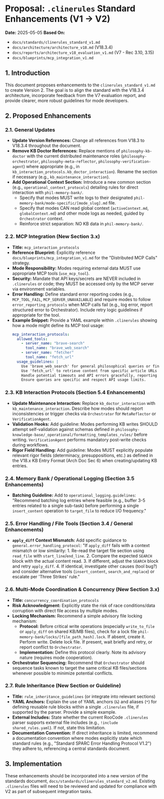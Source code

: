 # Proposal: `.clinerules` Standard Enhancements (V1 -> V2)

**Date:** 2025-05-05
**Based On:**
*   `docs/standards/clinerules_standard_v1.md`
*   `docs/architecture/architecture_v18.md` (V18.3.4)
*   `docs/reports/architecture_v18_evaluation_v1.md` (V7 - Rec 3.10, 3.15)
*   `docs/blueprints/mcp_integration_v1.md`

## 1. Introduction

This document proposes enhancements to the `clinerules_standard_v1.md` to create Version 2. The goal is to align the standard with the V18.3.4 architecture, incorporate feedback from the V7 evaluation report, and provide clearer, more robust guidelines for mode developers.

## 2. Proposed Enhancements

### 2.1. General Updates

*   **Update Version References:** Change all references from V18.3 to V18.3.4 throughout the document.
*   **Remove KB Doctor References:** Replace mentions of `philosophy-kb-doctor` with the current distributed maintenance roles (`philosophy-orchestrator`, `philosophy-meta-reflector`, `philosophy-verification-agent`) where appropriate (e.g., in `kb_interaction_protocols.kb_doctor_interaction`). Rename the section if necessary (e.g., `kb_maintenance_interaction`).
*   **Add Operational Context Section:** Introduce a new common section (e.g., `operational_context_protocols`) detailing rules for direct interaction with `phil-memory-bank/`.
    *   Specify that modes MUST write logs to their designated `phil-memory-bank/mode-specific/[mode_slug].md` file.
    *   Specify that modes CAN read global context (`activeContext.md`, `globalContext.md`) and other mode logs as needed, guided by `Orchestrator` context.
    *   Reinforce strict separation: NO KB data in `phil-memory-bank/`.

### 2.2. MCP Integration (New Section 3.x)

*   **Title:** `mcp_interaction_protocols`
*   **Reference Blueprint:** Explicitly reference `docs/blueprints/mcp_integration_v1.md` for the "Distributed MCP Calls" strategy.
*   **Mode Responsibility:** Modes requiring external data MUST use appropriate MCP tools (`use_mcp_tool`).
*   **Security:** Mandate that API keys/secrets are NEVER included in `.clinerules` or code; they MUST be accessed only by the MCP server via environment variables.
*   **Error Handling:** Define standard error reporting codes (e.g., `MCP_TOOL_FAIL`, `MCP_SERVER_UNAVAILABLE`) and require modes to follow `error_reporting_protocols` when MCP calls fail (e.g., log error, report structured error to Orchestrator). Include retry logic guidelines if appropriate for the tool.
*   **Example Snippet:** Provide a YAML example within `.clinerules` showing how a mode might define its MCP tool usage:
    ```yaml
    mcp_interaction_protocols:
      allowed_tools:
        - server_name: "brave-search"
          tool_name: "brave_web_search"
        - server_name: "fetcher"
          tool_name: "fetch_url"
      usage_guidelines: |
        Use 'brave_web_search' for general philosophical queries or finding secondary sources.
        Use 'fetch_url' to retrieve content from specific article URLs identified via search or KB references.
        Handle potential timeouts and API errors gracefully, reporting failures via standard protocols.
        Ensure queries are specific and respect API usage limits.
    ```

### 2.3. KB Interaction Protocols (Section 5.4 Enhancements)

*   **Update Maintenance Interaction:** Replace `kb_doctor_interaction` with `kb_maintenance_interaction`. Describe how modes should report inconsistencies or trigger checks via `Orchestrator` for `MetaReflector` or `VerificationAgent`.
*   **Validation Hooks:** Add guideline: Modes performing KB writes SHOULD attempt self-validation against schemas defined in `philosophy-knowledge-base/_operational/formatting_templates_rules/` before writing. `VerificationAgent` performs mandatory post-write checks during workflows.
*   **Rigor Field Handling:** Add guideline: Modes MUST explicitly populate relevant rigor fields (determinacy, presuppositions, etc.) as defined in the V18.x KB Entry Format (Arch Doc Sec 6) when creating/updating KB entries.

### 2.4. Memory Bank / Operational Logging (Section 3.5 Enhancements)

*   **Batching Guideline:** Add to `operational_logging.guidelines`: "Recommend batching log entries where feasible (e.g., buffer 3-5 entries related to a single sub-task) before performing a single `insert_content` operation to `target_file` to reduce I/O frequency."

### 2.5. Error Handling / File Tools (Section 3.4 / General Enhancements)

*   **`apply_diff` Context Mismatch:** Add specific guidance to `general.error_handling_protocol`: "If `apply_diff` fails with a context mismatch or low similarity: 1. Re-read the target file section using `read_file` with `start_line`/`end_line`. 2. Compare the expected `SEARCH` block with the actual content read. 3. If different, adjust the `SEARCH` block and retry `apply_diff`. 4. If identical, investigate other causes (tool bug?) and consider alternative tools (`insert_content`, `search_and_replace`) or escalate per 'Three Strikes' rule."

### 2.6. Multi-Mode Coordination & Concurrency (New Section 3.x)

*   **Title:** `concurrency_coordination_protocols`
*   **Risk Acknowledgment:** Explicitly state the risk of race conditions/data corruption with direct file access by multiple modes.
*   **Locking Mechanism:** Recommend a simple advisory file locking mechanism:
    *   **Protocol:** Before critical write operations (especially `write_to_file` or `apply_diff` on shared KB/MB files), check for a lock file `phil-memory-bank/locks/[file_path_hash].lock`. If absent, create it. Perform write. Delete lock file. If present, wait briefly and retry, or report conflict to `Orchestrator`.
    *   **Implementation:** Define this protocol clearly. Note its advisory nature (requires mode cooperation).
*   **Orchestrator Sequencing:** Recommend that `Orchestrator` should sequence tasks known to target the same critical KB files/sections whenever possible to minimize potential conflicts.

### 2.7. Rule Inheritance (New Section or Guideline)

*   **Title:** `rule_inheritance_guidelines` (or integrate into relevant sections)
*   **YAML Anchors:** Explain the use of YAML anchors (`&`) and aliases (`*`) for defining reusable rule blocks within a single `.clinerules` file, if supported by the parser. Provide a simple example.
*   **External Includes:** State whether the current RooCode `.clinerules` parser supports external file includes (e.g., `!include shared_rules.yaml`). If not, state this limitation.
*   **Documentation Convention:** If direct inheritance is limited, recommend a documentation convention where modes explicitly state which standard rules (e.g., "Standard SPARC Error Handling Protocol V1.2") they adhere to, referencing a central standards document.

## 3. Implementation

These enhancements should be incorporated into a new version of the standards document, `docs/standards/clinerules_standard_v2.md`. Existing `.clinerules` files will need to be reviewed and updated for compliance with V2 as part of subsequent integration tasks.